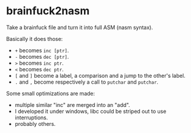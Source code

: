 brainfuck2nasm
==============

Take a brainfuck file and turn it into full ASM (nasm syntax).

Basically it does those:
- `+` becomes `inc [ptr]`.
- `-` becomes `dec [ptr]`.
- `>` becomes `inc ptr`.
- `<` becomes `dec ptr`.
- `[` and `]` become a label, a comparison and a jump to the other's label.
- `.` and `,` become respectively a call to `putchar` and `putchar`.

Some small optimizations are made:
- multiple similar "inc" are merged into an "add".
- I developed it under windows, libc could be striped out to use interruptions.
- probably others.